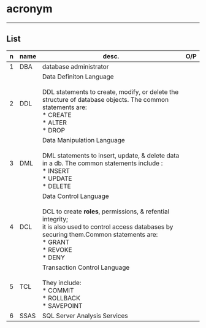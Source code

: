 # acronym

---

## List
|n|name|desc.|O/P|
|-|----|-----|---|
|1|DBA|database administrator|
|2|DDL|Data Definiton Language<br/><br/>DDL statements to create, modify, or delete the structure of database objects. The common statements are:<br/>* CREATE<br/>* ALTER<br/>* DROP|
|3|DML|Data Manipulation Language<br/><br/>DML statements to insert, update, & delete data in a db. The common statements include :<br/>* INSERT<br/>* UPDATE<br/>* DELETE|
|4|DCL|Data Control Language<br/><br/>DCL to create **roles**, permissions, & refential integrity;<br/>it is also used to control access databases by securing them.Common statements are:<br/>* GRANT<br/>* REVOKE<br/>* DENY|
|5|TCL|Transaction Control Language<br/><br/>They include:<br/>* COMMIT<br/>* ROLLBACK<br/>* SAVEPOINT|
|6|SSAS|SQL Server Analysis Services|
